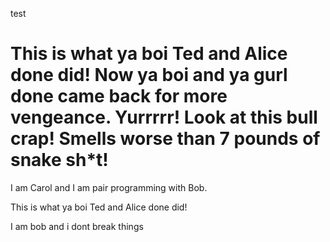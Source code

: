 test

This is what ya boi Ted and Alice done did!
Now ya boi and ya gurl done came back for more vengeance. Yurrrrr!
Look at this bull crap! Smells worse than 7 pounds of snake sh*t!
=======





I am Carol and I am pair programming with Bob.

This is what ya boi Ted and Alice done did!





I am bob and i dont break things

